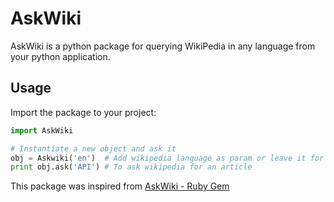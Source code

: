 AskWiki
=======
AskWiki is a python package for querying WikiPedia in any language from your python application.

## Usage

Import the package to your project:

```python
import AskWiki

# Instantiate a new object and ask it
obj = Askwiki('en')  # Add wikipedia language as param or leave it for english
print obj.ask('API') # To ask wikipedia for an article
```

This package was inspired from [AskWiki - Ruby Gem](https://github.com/blazeeboy/askwiki)